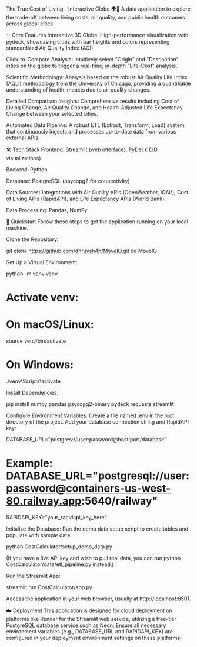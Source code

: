 The True Cost of Living - Interactive Globe 🌍💸
A data application to explore the trade-off between living costs, air quality, and public health outcomes across global cities.

✨ Core Features
Interactive 3D Globe: High-performance visualization with pydeck, showcasing cities with bar heights and colors representing standardized Air Quality Index (AQI).

Click-to-Compare Analysis: Intuitively select "Origin" and "Destination" cities on the globe to trigger a real-time, in-depth "Life-Cost" analysis.

Scientific Methodology: Analysis based on the robust Air Quality Life Index (AQLI) methodology from the University of Chicago, providing a quantifiable understanding of health impacts due to air quality changes.

Detailed Comparison Insights: Comprehensive results including Cost of Living Change, Air Quality Change, and Health-Adjusted Life Expectancy Change between your selected cities.

Automated Data Pipeline: A robust ETL (Extract, Transform, Load) system that continuously ingests and processes up-to-date data from various external APIs.

🛠️ Tech Stack
Frontend: Streamlit (web interface), PyDeck (3D visualizations)

Backend: Python

Database: PostgreSQL (psycopg2 for connectivity)

Data Sources: Integrations with Air Quality APIs (OpenWeather, IQAir), Cost of Living APIs (RapidAPI), and Life Expectancy APIs (World Bank).

Data Processing: Pandas, NumPy

🚀 Quickstart
Follow these steps to get the application running on your local machine.

Clone the Repository:

git clone https://github.com/dhruvsh4h/MoveIQ.git
cd MoveIQ

Set Up a Virtual Environment:

python -m venv venv
# Activate venv:
# On macOS/Linux:
source venv/bin/activate
# On Windows:
.\venv\Scripts\activate

Install Dependencies:

pip install numpy pandas psycopg2-binary pydeck requests streamlit

Configure Environment Variables:
Create a file named .env in the root directory of the project. Add your database connection string and RapidAPI key:

DATABASE_URL="postgres://user:password@host:port/database"
# Example: DATABASE_URL="postgresql://user:password@containers-us-west-80.railway.app:5640/railway"

RAPIDAPI_KEY="your_rapidapi_key_here"

Initialize the Database:
Run the demo data setup script to create tables and populate with sample data:

python CostCalculator/setup_demo_data.py

(If you have a live API key and wish to pull real data, you can run python CostCalculator/data/etl_pipeline.py instead.)

Run the Streamlit App:

streamlit run CostCalculator/app.py

Access the application in your web browser, usually at http://localhost:8501.

☁️ Deployment
This application is designed for cloud deployment on platforms like Render for the Streamlit web service, utilizing a free-tier PostgreSQL database service such as Neon. Ensure all necessary environment variables (e.g., DATABASE_URL and RAPIDAPI_KEY) are configured in your deployment environment settings on these platforms.

